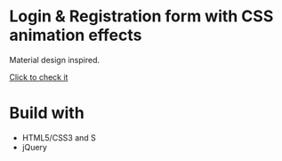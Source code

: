 # Login & Registration form with CSS animation effects
Material design inspired. 

[Click to check it](https://evelup.github.io/login-form-animation/)

# Build with

* HTML5/CSS3 and S
* jQuery
